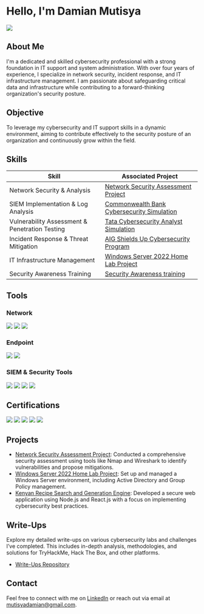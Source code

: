 # Hello, I'm Damian Mutisya
<a href="https://www.linkedin.com/in/damianmutisya"><img src="https://img.shields.io/badge/-LinkedIn-0072b1?&style=for-the-badge&logo=linkedin&logoColor=white" /></a>

## About Me
I'm a dedicated and skilled cybersecurity professional with a strong foundation in IT support and system administration. With over four years of experience, I specialize in network security, incident response, and IT infrastructure management. I am passionate about safeguarding critical data and infrastructure while contributing to a forward-thinking organization's security posture.

## Objective
To leverage my cybersecurity and IT support skills in a dynamic environment, aiming to contribute effectively to the security posture of an organization and continuously grow within the field.

## Skills

| Skill                                         | Associated Project         |
|-----------------------------------------------|----------------------------|
| Network Security & Analysis                   | [Network Security Assessment Project](#) |
| SIEM Implementation & Log Analysis            | [Commonwealth Bank Cybersecurity Simulation](https://github.com/DamianMutisya/write-ups/blob/main/Fraud%20Detection%20using%20Splunk.pdf) |
| Vulnerability Assessment & Penetration Testing| [Tata Cybersecurity Analyst Simulation](#) |
| Incident Response & Threat Mitigation         | [AIG Shields Up Cybersecurity Program](#) |
| IT Infrastructure Management                  | [Windows Server 2022 Home Lab Project](#) |
| Security Awareness Training                   | [Security Awareness training](https://github.com/DamianMutisya/write-ups/blob/main/security%20awareness.pdf) |

## Tools

### Network
<div>
    <img src="https://img.shields.io/badge/-Wireshark-1679A7?&style=for-the-badge&logo=Wireshark&logoColor=white" />
    <img src="https://img.shields.io/badge/-Network_Miner-4B0082?&style=for-the-badge&logoColor=white" />
    <img src="https://img.shields.io/badge/-Zeek-777BB4?&style=for-the-badge&logo=Zeek&logoColor=white" />
</div>

### Endpoint
<div>
    <img src="https://img.shields.io/badge/-Microsoft_Defender_for_Endpoint-00A4EF?&style=for-the-badge&logo=Microsoft&logoColor=white" />
    <img src="https://img.shields.io/badge/-Velociraptor-4B275F?&style=for-the-badge&logoColor=white" />
</div>

### SIEM & Security Tools
<div>
    <img src="https://img.shields.io/badge/-Splunk-000000?&style=for-the-badge&logo=Splunk&logoColor=white" />
    <img src="https://img.shields.io/badge/-Metasploit-003e54?&style=for-the-badge&logo=Metasploit&logoColor=white" />
    <img src="https://img.shields.io/badge/-Nmap-007ACC?&style=for-the-badge&logo=Nmap&logoColor=white" />
    <img src="https://img.shields.io/badge/-Burp_Suite-FF5733?&style=for-the-badge&logoColor=white" />
</div>

## Certifications
<div>
    <img src="https://img.shields.io/badge/-ISC²_CC-006400?&style=for-the-badge&logo=ISC2&logoColor=white" />
    <img src="https://img.shields.io/badge/-Google_Cybersecurity_Professional_Certificate-4285F4?&style=for-the-badge&logo=Google&logoColor=white" />
    <img src="https://img.shields.io/badge/-SOC_Level_1-FF0000?&style=for-the-badge&logoColor=white" />
    <img src="https://img.shields.io/badge/-CompTIA_Security%2B-FF0000?&style=for-the-badge&logo=CompTIA&logoColor=white" />
    <img src="https://img.shields.io/badge/-Cisco_Networking_Essentials-005571?&style=for-the-badge&logo=Cisco&logoColor=white" />
</div>

## Projects
- [Network Security Assessment Project](#): Conducted a comprehensive security assessment using tools like Nmap and Wireshark to identify vulnerabilities and propose mitigations.
- [Windows Server 2022 Home Lab Project](#): Set up and managed a Windows Server environment, including Active Directory and Group Policy management.
- [Kenyan Recipe Search and Generation Engine](https://github.com/DamianMutisya/write-ups/blob/main/recipe%20search%20engine.pdf): Developed a secure web application using Node.js and React.js with a focus on implementing cybersecurity best practices.



## Write-Ups
Explore my detailed write-ups on various cybersecurity labs and challenges I’ve completed. This includes in-depth analysis, methodologies, and solutions for TryHackMe, Hack The Box, and other platforms.
- [Write-Ups Repository](https://damianmutisya.github.io/write-ups/)

## Contact
Feel free to connect with me on [LinkedIn](https://www.linkedin.com/in/damianmutisya) or reach out via email at mutisyadamian@gmail.com.

